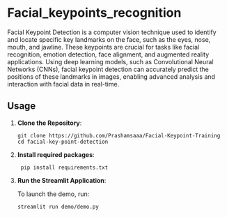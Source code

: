 # Facial_keypoints_recognition
Facial Keypoint Detection is a computer vision technique used to identify and locate specific key landmarks on the face, such as the eyes, nose, mouth, and jawline. These keypoints are crucial for tasks like facial recognition, emotion detection, face alignment, and augmented reality applications. Using deep learning models, such as Convolutional Neural Networks (CNNs), facial keypoint detection can accurately predict the positions of these landmarks in images, enabling advanced analysis and interaction with facial data in real-time.

## Usage

1. **Clone the Repository**:

   
   ```
   git clone https://github.com/Prashamsaaa/Facial-Keypoint-Training
   cd facial-key-point-detection
   ```

2. **Install required packages**:

   ```
    pip install requirements.txt
   ```

3. **Run the Streamlit Application**:

   To launch the demo, run:

   ```
   streamlit run demo/demo.py
   ```
